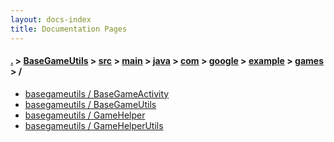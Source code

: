 ```yaml
---
layout: docs-index
title: Documentation Pages
---
```

#### [.](./../../../../../../../../index) > [BaseGameUtils](./../../../../../../../index) > [src](./../../../../../../index) > [main](./../../../../../index) > [java](./../../../../index) > [com](./../../../index) > [google](./../../index) > [example](./../index) > [games](./index) > **/**

- [basegameutils / BaseGameActivity](basegameutils/BaseGameActivity)
- [basegameutils / BaseGameUtils](basegameutils/BaseGameUtils)
- [basegameutils / GameHelper](basegameutils/GameHelper)
- [basegameutils / GameHelperUtils](basegameutils/GameHelperUtils)

